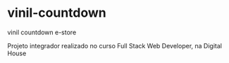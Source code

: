 # vinil-countdown
vinil countdown e-store 

Projeto integrador realizado no curso Full Stack Web Developer, na Digital House
